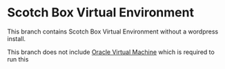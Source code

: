
# Scotch Box Virtual Environment

This branch contains Scotch Box Virtual Environment without a wordpress install.

This branch does not include [Oracle Virtual Machine](https://www.virtualbox.org/) which is required to run this
